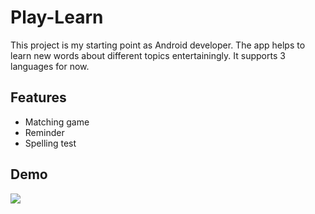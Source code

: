 # Play-Learn
This project is my starting point as Android developer. The app helps to learn new words about different topics entertainingly. It supports 3 languages for now.

## Features
* Matching game
* Reminder
* Spelling test

## Demo 
![](readme.gif)
